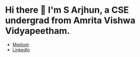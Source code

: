 # Hi there 👋 I'm S Arjhun, a CSE undergrad from Amrita Vishwa Vidyapeetham.

* [Medium](https://medium.com/@MinatoNamikaze02)
* [LinkedIn](https://www.linkedin.com/in/arjhun-s-ba30b2230/)


